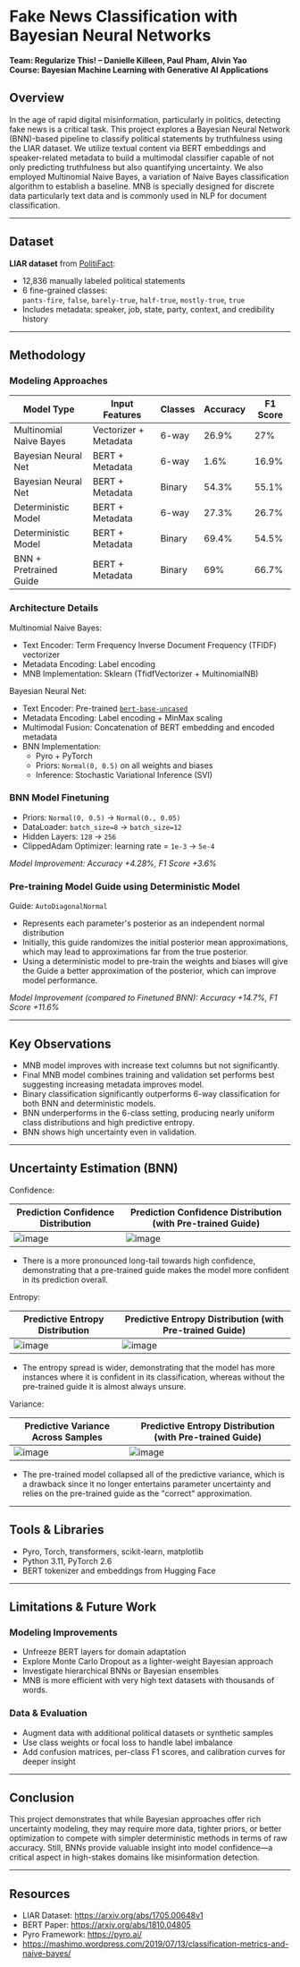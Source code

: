 
# Fake News Classification with Bayesian Neural Networks  
**Team: Regularize This! – Danielle Killeen, Paul Pham, Alvin Yao**  
**Course: Bayesian Machine Learning with Generative AI Applications**

## Overview
In the age of rapid digital misinformation, particularly in politics, detecting fake news is a critical task. This project explores a Bayesian Neural Network (BNN)-based pipeline to classify political statements by truthfulness using the LIAR dataset. We utilize textual content via BERT embeddings and speaker-related metadata to build a multimodal classifier capable of not only predicting truthfulness but also quantifying uncertainty. We also employed Multinomial Naive Bayes, a variation of Naive Bayes classification algorithm to establish a baseline. MNB is specially designed for discrete data particularly text data and is commonly used in NLP for document classification.

---

## Dataset
**LIAR dataset** from [PolitiFact](https://arxiv.org/abs/1705.00648v1):  
- 12,836 manually labeled political statements  
- 6 fine-grained classes:  
  `pants-fire`, `false`, `barely-true`, `half-true`, `mostly-true`, `true`  
- Includes metadata: speaker, job, state, party, context, and credibility history

---

## Methodology

### Modeling Approaches
| Model Type               | Input Features         | Classes       | Accuracy | F1 Score |
|--------------------------|------------------------|---------------|----------|----------|
| Multinomial Naive Bayes  | Vectorizer + Metadata  | 6-way         | 26.9%    | 27%      |
| Bayesian Neural Net      | BERT + Metadata        | 6-way         | 1.6%     | 16.9%    |
| Bayesian Neural Net      | BERT + Metadata        | Binary        | 54.3%    | 55.1%    |
| Deterministic Model      | BERT + Metadata        | 6-way         | 27.3%    | 26.7%    |
| Deterministic Model      | BERT + Metadata        | Binary        | 69.4%    | 54.5%    |
| BNN + Pretrained Guide   | BERT + Metadata        | Binary        | 69%      | 66.7%    |

### Architecture Details

Multinomial Naive Bayes:
- Text Encoder: Term Frequency Inverse Document Frequency (TFIDF) vectorizer
- Metadata Encoding: Label encoding
- MNB Implementation: Sklearn (TfidfVectorizer + MultinomialNB)

Bayesian Neural Net:
- Text Encoder: Pre-trained [`bert-base-uncased`](https://arxiv.org/abs/1810.04805)
- Metadata Encoding: Label encoding + MinMax scaling
- Multimodal Fusion: Concatenation of BERT embedding and encoded metadata
- BNN Implementation:  
  - Pyro + PyTorch  
  - Priors: `Normal(0, 0.5)` on all weights and biases  
  - Inference: Stochastic Variational Inference (SVI)

### BNN Model Finetuning

- Priors: `Normal(0, 0.5)` -> `Normal(0., 0.05)`
- DataLoader: `batch_size=8` -> `batch_size=12`
- Hidden Layers: `128` -> `256`
- ClippedAdam Optimizer: learning rate = `1e-3` -> `5e-4`

*Model Improvement: Accuracy +4.28%, F1 Score +3.6%*

### Pre-training Model Guide using Deterministic Model

Guide: `AutoDiagonalNormal`
- Represents each parameter's posterior as an independent normal distribution
- Initially, this guide randomizes the initial posterior mean approximations, which may lead to approximations far from the true posterior.
- Using a deterministic model to pre-train the weights and biases will give the Guide a better approximation of the posterior, which can improve model performance.

*Model Improvement (compared to Finetuned BNN): Accuracy +14.7%, F1 Score +11.6%*

---

## Key Observations

- MNB model improves with increase text columns but not significantly.
- Final MNB model combines training and validation set performs best suggesting increasing metadata improves model. 
- Binary classification significantly outperforms 6-way classification for both BNN and deterministic models.
- BNN underperforms in the 6-class setting, producing nearly uniform class distributions and high predictive entropy.
- BNN shows high uncertainty even in validation.

---

## Uncertainty Estimation (BNN)

Confidence: 

| Prediction Confidence Distribution                                                        | Prediction Confidence Distribution (with Pre-trained Guide)                               |
|-------------------------------------------------------------------------------------------|-------------------------------------------------------------------------------------------|
| ![image](https://github.com/user-attachments/assets/fe5a262a-230d-4465-99cb-35bdeb6f0b2e) | ![image](https://github.com/user-attachments/assets/f15ef9e0-dd73-4412-9eb8-a4b968d5e226) |

- There is a more pronounced long-tail towards high confidence, demonstrating that a pre-trained guide makes the model more confident in its prediction overall.

Entropy:

| Predictive Entropy Distribution                                                           | Predictive Entropy Distribution (with Pre-trained Guide)                                  |
|-------------------------------------------------------------------------------------------|-------------------------------------------------------------------------------------------|
| ![image](https://github.com/user-attachments/assets/581a8602-933e-48d1-a37d-05ec62a5dd8a) | ![image](https://github.com/user-attachments/assets/9571e447-eab2-434e-97b3-2fe452462382) | 

- The entropy spread is wider, demonstrating that the model has more instances where it is confident in its classification, whereas without the pre-trained guide it is almost always unsure. 

Variance:

| Predictive Variance Across Samples                                                        | Predictive Entropy Distribution (with Pre-trained Guide)                                  |
|-------------------------------------------------------------------------------------------|-------------------------------------------------------------------------------------------|
| ![image](https://github.com/user-attachments/assets/b1030837-fc72-4248-bae6-32f6de9fb215) | ![image](https://github.com/user-attachments/assets/f103f2d3-3b44-4bad-aeb0-2eddec0acfc1) |

- The pre-trained model collapsed all of the predictive variance, which is a drawback since it no longer entertains parameter uncertainty and relies on the pre-trained guide as the "correct" approximation.

---

## Tools & Libraries
- Pyro, Torch, transformers, scikit-learn, matplotlib
- Python 3.11, PyTorch 2.6
- BERT tokenizer and embeddings from Hugging Face

---

## Limitations & Future Work

### Modeling Improvements
- Unfreeze BERT layers for domain adaptation
- Explore Monte Carlo Dropout as a lighter-weight Bayesian approach
- Investigate hierarchical BNNs or Bayesian ensembles
- MNB is more efficient with very high text datasets with thousands of words.

### Data & Evaluation
- Augment data with additional political datasets or synthetic samples
- Use class weights or focal loss to handle label imbalance
- Add confusion matrices, per-class F1 scores, and calibration curves for deeper insight

---

## Conclusion
This project demonstrates that while Bayesian approaches offer rich uncertainty modeling, they may require more data, tighter priors, or better optimization to compete with simpler deterministic methods in terms of raw accuracy. Still, BNNs provide valuable insight into model confidence—a critical aspect in high-stakes domains like misinformation detection. 

---

## Resources
- LIAR Dataset: https://arxiv.org/abs/1705.00648v1  
- BERT Paper: https://arxiv.org/abs/1810.04805  
- Pyro Framework: https://pyro.ai/
- https://mashimo.wordpress.com/2019/07/13/classification-metrics-and-naive-bayes/

